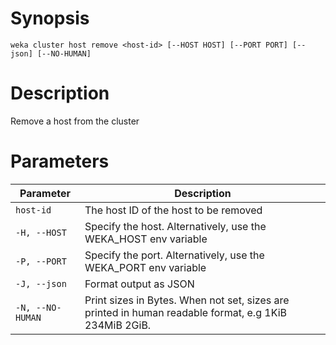 # Synopsis

```weka cluster host remove <host-id> [--HOST HOST] [--PORT PORT] [--json] [--NO-HUMAN]```

# Description

Remove a host from the cluster

# Parameters

| Parameter | Description |
| --------- | ----------- |
| `host-id` | The host ID of the host to be removed |
| `-H, --HOST` | Specify the host. Alternatively, use the WEKA_HOST env variable |
| `-P, --PORT` | Specify the port. Alternatively, use the WEKA_PORT env variable |
| `-J, --json` | Format output as JSON |
| `-N, --NO-HUMAN` | Print sizes in Bytes. When not set, sizes are printed in human readable format, e.g 1KiB 234MiB 2GiB. |
